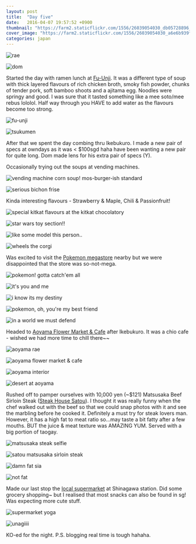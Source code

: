 ```yaml
---
layout: post
title:  "Day five"
date:   2016-04-07 19:57:52 +0900
thumbnail: "https://farm2.staticflickr.com/1556/26039054030_db05728896_z_d.jpg"
cover_image: "https://farm2.staticflickr.com/1556/26039054030_a6e6b939fa_k_d.jpg"
categories: japan
---
```




![rae](https://farm2.staticflickr.com/1532/26311936745_2e10a285ec_k_d.jpg)

![dom](https://farm2.staticflickr.com/1499/25707059984_36c09f95bd_k_d.jpg)

Started the day with ramen lunch at [Fu-Unji]. It was a different type of soup with thick layered flavours of rich chicken broth, smoky fish powder, chunks of tender pork, soft bamboo shoots and a ajitama egg. Noodles were springy and good. I was sure that it tasted something like a mee soto/mee rebus lololol. Half way through you HAVE to add water as the flavours become too strong.

![fu-unji](https://farm2.staticflickr.com/1490/26039051850_446daa11fe_k_d.jpg)

![tsukumen](https://farm2.staticflickr.com/1628/25707059124_832e936471_k_d.jpg)

After that we spent the day combing thru Ikebukuro. I made a new pair of specs at owndays as it was < $100sgd haha have been wanting a new pair for quite long. Dom made lens for his extra pair of specs (Y).

Occasionally trying out the soups at vending machines.

![vending machine corn soup! mos-burger-ish standard](https://farm2.staticflickr.com/1528/26245685201_0c06577e50_k_d.jpg)

![serious bichon frise](https://farm2.staticflickr.com/1518/25707065004_23b6a1ebaf_k_d.jpg)

Kinda interesting flavours - Strawberry & Maple, Chili & Passionfruit!

![special kitkat flavours at the kitkat chocolatory](https://farm2.staticflickr.com/1642/25709184823_cb6bdfe855_k_d.jpg)

![star wars toy section!!](https://farm2.staticflickr.com/1574/26219512932_0be7fe88fe_k_d.jpg)

![like some model this person..](https://farm2.staticflickr.com/1577/26245679061_b19f834d43_k_d.jpg)

![wheels the corgi](https://farm2.staticflickr.com/1716/26219511022_3da4467883_k_d.jpg)

Was excited to visit the [Pokemon megastore] nearby but we were disappointed that the store was so-not-mega. 

![pokemon! gotta catch'em all](https://farm2.staticflickr.com/1529/26245684271_11381c1339_k_d.jpg)

![it's you and me](https://farm2.staticflickr.com/1514/26039055290_2a68f1ac4c_k_d.jpg)

![i know its my destiny](https://farm2.staticflickr.com/1496/25709176853_42f5dbc0cb_k_d.jpg)

![pokemon, oh, you're my best friend](https://farm2.staticflickr.com/1492/25707062174_d32bb1cc04_k_d.jpg)

![in a world we must defend](https://farm2.staticflickr.com/1442/25709180953_829862d31b_k_d.jpg)

Headed to [Aoyama Flower Market & Cafe] after Ikebukuro. It was a chio cafe - wished we had more time to chill there~~

![aoyama rae](https://farm2.staticflickr.com/1668/25709175873_d29422ef95_k_d.jpg)

![aoyama flower market & cafe](https://farm2.staticflickr.com/1556/26039054030_a6e6b939fa_k_d.jpg)

![aoyama interior](https://farm2.staticflickr.com/1648/26219510702_3977698795_k_d.jpg)

![desert at aoyama](https://farm2.staticflickr.com/1503/26039052570_7763b4f24b_k_d.jpg)

Rushed off to pamper ourselves with 10,000 yen (~$121) Matsusaka Beef Sirloin Steak ([Steak House Satou]). I thought it was really funny when the chef walked out with the beef so that we could snap photos with it and see the marbling before he cooked it. Definitely a must try for steak lovers man. However, it has a high fat to meat ratio so...may taste a bit fatty after a few mouths. BUT the juice & meat texture was AMAZING YUM. Served with a big portion of taogay.

![matsusaka steak selfie](https://farm2.staticflickr.com/1652/26285968756_66b0bdd8f2_z_d.jpg)

![satou matsusaka sirloin steak](https://farm2.staticflickr.com/1672/26245675561_4741f81670_k_d.jpg)

![damn fat sia](https://farm2.staticflickr.com/1523/26245673331_bf80803dcf_k_d.jpg)

![not fat](https://farm2.staticflickr.com/1661/25709174273_1edb98b97b_k_d.jpg)

Made our last stop the [local supermarket] at Shinagawa station. Did some grocery shopping~ but I realised that most snacks can also be found in sg! Was expecting more cute stuff.

![supermarket yoga](https://farm2.staticflickr.com/1592/26311923195_cad764ad89_k_d.jpg)

![unagiiii](https://farm2.staticflickr.com/1592/25707053324_12d4e84c54_k_d.jpg)

KO-ed for the night. P.S. blogging real time is tough hahaha.

[Fu-unji]: https://www.tripadvisor.com/Restaurant_Review-g1066456-d1679642-Reviews-Fuunji-Shibuya_Tokyo_Tokyo_Prefecture_Kanto.html

[Steak House Satou]: https://www.tripadvisor.com/Restaurant_Review-g1060900-d1706042-Reviews-Steak_House_Satou-Musashino_Tokyo_Prefecture_Kanto.html

[local supermarket]: http://www.itoyokado.co.jp/special/global/en/shops/oimachi.html

[Pokemon megastore]: https://www.tripadvisor.com/Attraction_Review-g1066451-d7834870-Reviews-Pokemon_Mega_Center_Tokyo-Minato_Tokyo_Tokyo_Prefecture_Kanto.html

[Aoyama Flower Market & Cafe]: https://www.tripadvisor.com/Restaurant_Review-g1066456-d2496563-Reviews-Aoyama_Flower_Market_Tea_House-Shibuya_Tokyo_Tokyo_Prefecture_Kanto.html